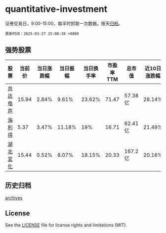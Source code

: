 # quantitative-investment

证券交易日，9:00-15:00，每半时抓取一次数据，按天[归档](archives)。

`更新时间：2025-03-27 15:08:38 +0800`

## 强势股票

|股票|当前价|当日涨跌幅|当日振幅|当日换手率|市盈率TTM|总市值|近10日涨跌幅|
|----|----|----|----|----|----|----|----|
|[共达电声](https://xueqiu.com/S/SZ002655)|15.94|2.84%|9.61%|23.62%|71.47|57.38亿|28.14%|
|[海利得](https://xueqiu.com/S/SZ002206)|5.37|3.47%|11.18%|19%|16.71|62.41亿|21.49%|
|[湖北宜化](https://xueqiu.com/S/SZ000422)|15.44|0.52%|8.07%|18.15%|20.33|167.2亿|20.16%|

## 历史归档

[archives](archives)

## License

See the [LICENSE](LICENSE) file for license rights and limitations (MIT).
